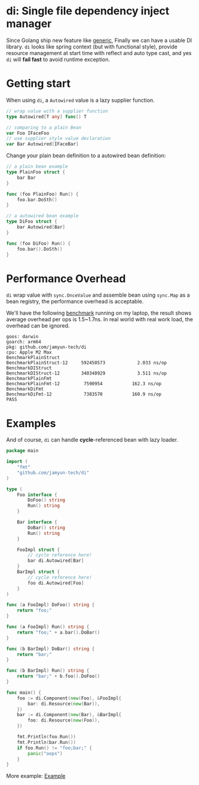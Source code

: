 # di: Single file dependency inject manager

Since Golang ship new feature like [generic](https://go.dev/doc/tutorial/generics), Finally we can have a usable DI library.
`di` looks like spring context (but with functional style), provide resource management at start time with reflect and 
auto type cast, and yes `di` will **fail fast** to avoid runtime exception.

# Getting start

When using `di`, a `Autowired` value is a lazy supplier function.

```go
// wrap value with a supplier function
type Autowired[T any] func() T

// comparing to a plain Bean
var Foo IFaceFoo
// use supplier style value declaration
var Bar Autowired[IFaceBar]
```

Change your plain bean definition to a autowired bean definition:

```go
// a plain bean example
type PlainFoo struct {
	bar Bar
}

func (foo PlainFoo) Run() {
	foo.bar.DoSth()
}

// a autowired bean example
type DiFoo struct {
	bar Autowired[Bar]
}

func (foo DiFoo) Run() {
	foo.bar().DoSth()
}
```

# Performance Overhead

`di` wrap value with `sync.OnceValue` and assemble bean using `sync.Map` as a bean registry, the performance overhead is
acceptable.

We'll have the following [benchmark](https://github.com/jamyun-tech/di/blob/main/di_bench_test.go) running on my laptop, the
result shows average overhead per ops is 1.5~1.7ns. In real world with real work load, the overhead can be ignored.

```shell
goos: darwin
goarch: arm64
pkg: github.com/jamyun-tech/di
cpu: Apple M2 Max
BenchmarkPlainStruct
BenchmarkPlainStruct-12    	592450573	         2.033 ns/op
BenchmarkDIStruct
BenchmarkDIStruct-12       	340340929	         3.511 ns/op
BenchmarkPlainFmt
BenchmarkPlainFmt-12       	 7590954	       162.3 ns/op
BenchmarkDiFmt
BenchmarkDiFmt-12          	 7383570	       160.9 ns/op
PASS
```

# Examples

And of course, `di` can handle **cycle**-referenced bean with lazy loader.

```go
package main

import (
	"fmt"
	"github.com/jamyun-tech/di"
)

type (
	Foo interface {
		DoFoo() string
		Run() string
	}

	Bar interface {
		DoBar() string
		Run() string
	}

	FooImpl struct {
		// cycle reference here!
		bar di.Autowired[Bar]
	}
	BarImpl struct {
		// cycle reference here!
		foo di.Autowired[Foo]
	}
)

func (a FooImpl) DoFoo() string {
	return "foo;"
}

func (a FooImpl) Run() string {
	return "foo;" + a.bar().DoBar()
}

func (b BarImpl) DoBar() string {
	return "bar;"
}

func (b BarImpl) Run() string {
	return "bar;" + b.foo().DoFoo()
}

func main() {
	foo := di.Component(new(Foo), &FooImpl{
		bar: di.Resource(new(Bar)),
	})
	bar := di.Component(new(Bar), &BarImpl{
		foo: di.Resource(new(Foo)),
	})

	fmt.Println(foo.Run())
	fmt.Println(bar.Run())
	if foo.Run() != "foo;bar;" {
		panic("oops")
	}
}
```

More example: [Example](https://github.com/jamyun-tech/di/tree/main/example)
